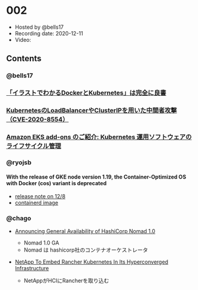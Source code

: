 # 002

- Hosted by @bells17
- Recording date: 2020-12-11
- Video:

## Contents

### @bells17

### [「イラストでわかるDockerとKubernetes」は完全に良書](https://jaco.udcp.info/entry/2020/12/08/215058)

### [KubernetesのLoadBalancerやClusterIPを用いた中間者攻撃（CVE-2020-8554）](https://knqyf263.hatenablog.com/entry/2020/12/08/155720)

### [Amazon EKS add-ons のご紹介: Kubernetes 運用ソフトウェアのライフサイクル管理](https://aws.amazon.com/jp/blogs/news/introducing-amazon-eks-add-ons-jp/)

### @ryojsb

#### With the release of GKE node version 1.19, the Container-Optimized OS with Docker (cos) variant is deprecated

- [release note on 12/8](https://cloud.google.com/kubernetes-engine/docs/release-notes#december_8_2020)
- [containerd image](https://cloud.google.com/kubernetes-engine/docs/concepts/using-containerd)

### @chago

- [Announcing General Availability of HashiCorp Nomad 1.0](https://www.hashicorp.com/blog/announcing-general-availability-of-hashicorp-nomad-1-0)
  - Nomad 1.0 GA
  - Nomad は hashicorp社のコンテナオーケストレータ

- [NetApp To Embed Rancher Kubernetes In Its Hyperconverged Infrastructure](https://www.crn.com/news/cloud/netapp-to-embed-rancher-kubernetes-in-its-hyperconverged-infrastructure)
  - NetAppがHCIにRancherを取り込む
